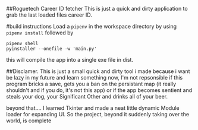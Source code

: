 ##Roguetech Career ID fetcher
This is just a quick and dirty application to grab the last loaded files career ID.

#build instructions
Load a `pipenv` in the workspace directory by using `pipenv install` followed by
```
pipenv shell
pyinstaller --onefile -w 'main.py'
```
this will compile the app into a single exe file in dist.

##Disclamer.
This is just a small quick and dirty tool i made because i want be lazy in my future and learn something now,
I'm not repsonsible if this program bricks a save, gets you a ban on the persistant map (it really shouldn't and if you do, it's not this app) or if the app becomes sentient and steals your dog, your Significant Other and drinks all of your beer.

beyond that.... I learned Tkinter and made a neat little dynamic Module loader for expanding UI. So the project, beyond it suddenly taking over the world, is complete
